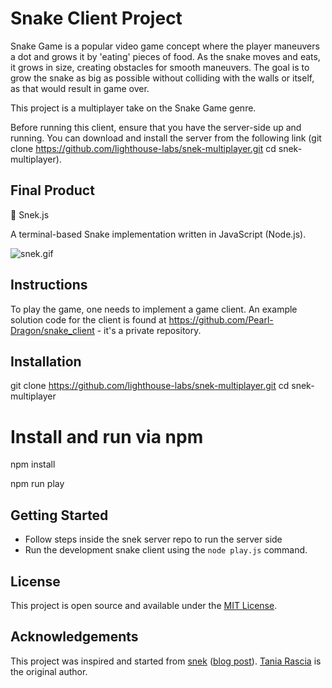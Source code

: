 # Snake Client Project

Snake Game is a popular video game concept where the player maneuvers a dot and grows it by 'eating' pieces of food. As the snake moves and eats, it grows in size, creating obstacles for smooth maneuvers. The goal is to grow the snake as big as possible without colliding with the walls or itself, as that would result in game over.

This project is a multiplayer take on the Snake Game genre.

Before running this client, ensure that you have the server-side up and running. You can download and install the server from the following link (git clone https://github.com/lighthouse-labs/snek-multiplayer.git
cd snek-multiplayer).

## Final Product

🐍 Snek.js

A terminal-based Snake implementation written in JavaScript (Node.js).

![snek.gif](https://raw.githubusercontent.com/taniarascia/snek/master/snek.gif)

## Instructions

To play the game, one needs to implement a game client. An example solution code for the client is found at https://github.com/Pearl-Dragon/snake_client - it's a private repository.


## Installation

git clone https://github.com/lighthouse-labs/snek-multiplayer.git
cd snek-multiplayer

# Install and run via npm

npm install

npm run play


## Getting Started

- Follow steps inside the snek server repo to run the server side
- Run the development snake client using the `node play.js` command.


## License

This project is open source and available under the [MIT License](LICENSE).


## Acknowledgements

This project was inspired and started from [snek](https://github.com/taniarascia/snek) ([blog post](https://www.taniarascia.com/snake-game-in-javascript/)). [Tania Rascia](https://www.taniarascia.com) is the original author.